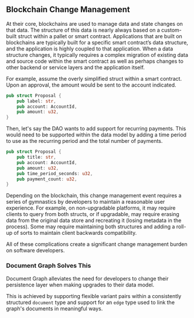
## Blockchain Change Management
At their core, blockchains are used to manage data and state changes on that data. The structure of this data is nearly always based on a custom-built struct within a pallet or smart contract. Applications that are built on blockchains are typically built for a specific smart contract’s data structure, and the application is highly coupled to that application.  When a data structure changes, it typically requires a complex migration of existing data and source code within the smart contract as well as perhaps changes to other backend or service layers and the application itself. 

For example, assume the overly simplified struct within a smart contract. Upon an approval, the amount would be sent to the account indicated.

```rust
pub struct Proposal {
    pub label: str,
    pub account: AccountId,
    pub amount: u32,
}
```

Then, let's say the DAO wants to add support for recurring payments. This would need to be supported within the data model by adding a time period to use as the recurring period and the total number of payments.

```rust
pub struct Proposal {
    pub title: str,
    pub account: AccountId,
    pub amount: u32,
    pub time_period_seconds: u32,
    pub payment_count: u32,
}
```

Depending on the blockchain, this change management event requires a series of gymnastics by developers to maintain a reasonable user experience. For example, on non-upgradable platforms, it may require clients to query from both structs, or if upgradable, may require erasing data from the original data store and recreating it (losing metadata in the process). Some may require maintaining both structures and adding a roll-up of sorts to maintain client backwards compatibility.

All of these complications create a significant change management burden on software developers.

### Document Graph Solves This
Document Graph alleviates the need for developers to change their persistence layer when making upgrades to their data model. 

This is achieved by supporting flexible variant pairs within a consistently structured ```document``` type and support for an ```edge``` type used to link the graph's documents in meaningful ways. 
